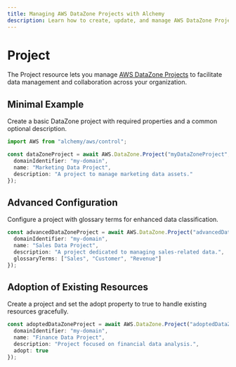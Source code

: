 ```yaml
---
title: Managing AWS DataZone Projects with Alchemy
description: Learn how to create, update, and manage AWS DataZone Projects using Alchemy Cloud Control.
---
```


# Project

The Project resource lets you manage [AWS DataZone Projects](https://docs.aws.amazon.com/datazone/latest/userguide/) to facilitate data management and collaboration across your organization.

## Minimal Example

Create a basic DataZone project with required properties and a common optional description.

```ts
import AWS from "alchemy/aws/control";

const dataZoneProject = await AWS.DataZone.Project("myDataZoneProject", {
  domainIdentifier: "my-domain",
  name: "Marketing Data Project",
  description: "A project to manage marketing data assets."
});
```

## Advanced Configuration

Configure a project with glossary terms for enhanced data classification.

```ts
const advancedDataZoneProject = await AWS.DataZone.Project("advancedDataZoneProject", {
  domainIdentifier: "my-domain",
  name: "Sales Data Project",
  description: "A project dedicated to managing sales-related data.",
  glossaryTerms: ["Sales", "Customer", "Revenue"]
});
```

## Adoption of Existing Resources

Create a project and set the adopt property to true to handle existing resources gracefully.

```ts
const adoptedDataZoneProject = await AWS.DataZone.Project("adoptedDataZoneProject", {
  domainIdentifier: "my-domain",
  name: "Finance Data Project",
  description: "Project focused on financial data analysis.",
  adopt: true
});
```